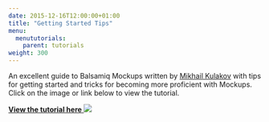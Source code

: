 ```yaml
---
date: 2015-12-16T12:00:00+01:00
title: "Getting Started Tips"
menu:
  menututorials:
    parent: tutorials
weight: 300
---
```


An excellent guide to Balsamiq Mockups written by [Mikhail Kulakov](https://medium.com/@citizenblr) with tips for getting started and tricks for becoming more proficient with Mockups. Click on the image or link below to view the tutorial.

[**View the tutorial here**
![](https://media.balsamiq.com/img/support/tutorials/balsamiq101/balsamiq101.png)](https://medium.com/@citizenblr/balsamiq-101-wireframe-quickly-effectively-9231bb126d01)